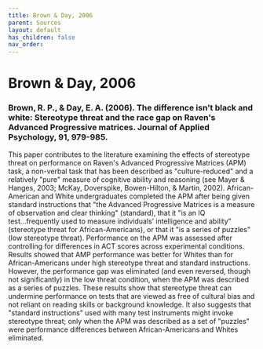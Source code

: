 ```yaml
---
title: Brown & Day, 2006
parent: Sources
layout: default
has_children: false
nav_order: 
---
```


# Brown & Day, 2006

### Brown, R. P., & Day, E. A. (2006). The difference isn't black and white: Stereotype threat and the race gap on Raven's Advanced Progressive matrices. Journal of Applied Psychology, 91, 979-985.

This paper contributes to the literature examining the effects of stereotype threat on performance on Raven's Advanced Progressive Matrices (APM) task, a non-verbal task that has been described as "culture-reduced" and a relatively "pure" measure of cognitive ability and reasoning (see Mayer & Hanges, 2003; McKay, Doverspike, Bowen-Hilton, & Martin, 2002). African-American and White undergraduates completed the APM after being given standard instructions that "the Advanced Progressive Matrices is a measure of observation and clear thinking" (standard), that it "is an IQ test...frequently used to measure individuals’ intelligence and ability” (stereotype threat for African-Americans), or that it "is a series of puzzles" (low stereotype threat). Performance on the APM was assessed after controlling for differences in ACT scores across experimental conditions. Results showed that AMP performance was better for Whites than for African-Americans under high stereotype threat and standard instructions. However, the performance gap was eliminated (and even reversed, though not significantly) in the low threat condition, when the APM was described as a series of puzzles. These results show that stereotype threat can undermine performance on tests that are viewed as free of cultural bias and not reliant on reading skills or background knowledge. It also suggests that "standard instructions" used with many test instruments might invoke stereotype threat; only when the APM was described as a set of "puzzles" were performance differences between African-Americans and Whites eliminated.
